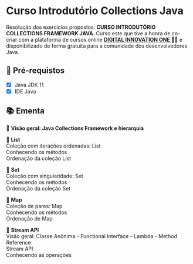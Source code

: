 <h1>
Curso Introdutório Collections Java
</h1>

<p>Resolução dos exercícios propostos: <strong>CURSO INTRODUTÓRIO COLLECTIONS FRAMEWORK JAVA</strong>.
Curso este que tive a honra de co-criar com a plataforma de cursos online <strong> <a href="https://web.digitalinnovation.one/home"> DIGITAL INNOVATION ONE  </a></strong> 🧡💛 e disponibilizado de forma gratuita para a comunidade dos desenvolvedores Java.

<h2>
🛑 Pré-requistos
</h2>

- [x] Java JDK 11
- [x] IDE Java

<h2> 📚 Ementa</h2>

🔸 <strong> Visão geral:  Java Collections Framework e hierarquia </strong>

🔸 <strong> List </strong><br>
Coleção com iterações ordenadas: List<br>
Conhecendo os métodos<br>
Ordenação da coleção List<br>

🔸 <strong> Set </strong><br>
Coleção com singularidade: Set<br>
Conhecendo os métodos<br>
Ordenação da coleção Set<br>

🔸 <strong> Map </strong><br>
Coleção de pares: Map<br>
Conhecendo os métodos<br>
Ordenação de Map<br>

🔸 <strong> Stream API </strong><br>
Visão geral: Classe Anônima - Functional Interface - Lambda  - Method Reference<br>
Stream API<br>
Conhecendo as operações<br>
